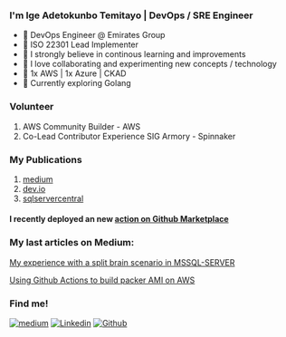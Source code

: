 ### I'm Ige Adetokunbo Temitayo | DevOps / SRE Engineer

- 🔭 DevOps Engineer @ Emirates Group
- 🔭 ISO 22301 Lead Implementer
- 🌱 I strongly believe in continous learning and improvements
- 🔭 I love collaborating and experimenting new concepts / technology
- 🔭 1x AWS | 1x Azure | CKAD
- 🌱 Currently exploring Golang

### Volunteer

1. AWS Community Builder - AWS
2. Co-Lead Contributor Experience SIG Armory - Spinnaker

### My Publications

1. [medium](https://igeadetokunbo.medium.com/)
2. [dev.io](https://dev.to/igeadetokunbo)
3. [sqlservercentral](https://www.sqlservercentral.com/blogs/source/adetokunbo-ige)
#### I recently deployed an new [action on Github Marketplace](https://github.com/marketplace/actions/packer-build-on-aws)

### My last articles on Medium:

[My experience with a split brain scenario in MSSQL-SERVER](https://igeadetokunbo.medium.com/my-experience-with-a-split-brain-scenario-in-mssql-server-6e5da827f671)

[Using Github Actions to build packer AMI on AWS](https://igeadetokunbo.medium.com/using-github-actions-to-build-packer-ami-on-aws-1c1f299e13a7)


### Find me!

[![medium](https://aleen42.github.io/badges/src/medium.svg)](https://medium.com/@igeadetokunbo)
[![Linkedin](https://img.shields.io/badge/-LinkedIn-blue?style=flat&logo=Linkedin&logoColor=white)](https://www.linkedin.com/in/igeadetokunbo/)
[![Github](https://img.shields.io/badge/-Github-000?style=flat&logo=Github&logoColor=white)](https://github.com/ExitoLab)